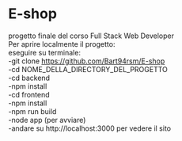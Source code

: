 # E-shop
progetto finale del corso Full Stack Web Developer  <br>
Per aprire localmente il progetto:  <br>
eseguire su terminale: <br>
-git clone https://github.com/Bart94rsm/E-shop  <br>
-cd NOME_DELLA_DIRECTORY_DEL_PROGETTO  <br>
-cd backend  <br>
-npm install  <br>
-cd frontend  <br>
-npm install  <br>
-npm run build <br>
-node app (per avviare)  <br>
-andare su http://localhost:3000 per vedere il sito 
